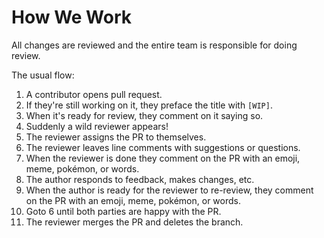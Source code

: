 # How We Work

All changes are reviewed and the entire team is responsible for doing review.

The usual flow:

1. A contributor opens pull request.
2. If they're still working on it, they preface the title with `[WIP]`.
3. When it's ready for review, they comment on it saying so.
4. Suddenly a wild reviewer appears!
5. The reviewer assigns the PR to themselves.
6. The reviewer leaves line comments with suggestions or questions.
7. When the reviewer is done they comment on the PR with an emoji, meme, pokémon, or words.
8. The author responds to feedback, makes changes, etc.
9. When the author is ready for the reviewer to re-review, they comment on the PR with an emoji, meme, pokémon, or words.
10. Goto 6 until both parties are happy with the PR.
11. The reviewer merges the PR and deletes the branch.
